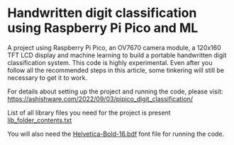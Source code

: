 # Handwritten digit classification using Raspberry Pi Pico and ML

A project using Raspberry Pi Pico, an OV7670 camera module, a 120x160 TFT LCD display and machine learning to build a portable handwritten digit classification system. This code is highly experimental.  Even after you follow all the recommended steps in this article, some tinkering will still be necessary to get it to work.

For details about setting up the project and running the code, please visit:
https://ashishware.com/2022/09/03/pipico_digit_classification/

List of all library files you need for the project is present [lib_folder_contents.txt](https://github.com/code2k13/rpipico_digit_classification/blob/main/lib_folder_contents.txt)

You will also need the   [Helvetica-Bold-16.bdf](https://raw.githubusercontent.com/adafruit/Adafruit_Learning_System_Guides/master/PyPortal_Astronauts/fonts/Helvetica-Bold-16.bdf) font file for running the code.
